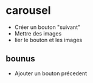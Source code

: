 # carousel

* Créer un bouton "suivant"
* Mettre des images
* lier le bouton et les images 

## bounus

* Ajouter un bouton précedent
